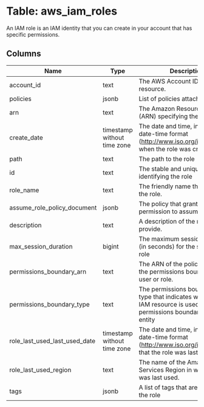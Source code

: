 
# Table: aws_iam_roles
An IAM role is an IAM identity that you can create in your account that has specific permissions.
## Columns
| Name        | Type           | Description  |
| ------------- | ------------- | -----  |
|account_id|text|The AWS Account ID of the resource.|
|policies|jsonb|List of policies attached to group.|
|arn|text|The Amazon Resource Name (ARN) specifying the role|
|create_date|timestamp without time zone|The date and time, in ISO 8601 date-time format (http://www.iso.org/iso/iso8601), when the role was created.|
|path|text|The path to the role|
|id|text|The stable and unique string identifying the role|
|role_name|text|The friendly name that identifies the role.|
|assume_role_policy_document|jsonb|The policy that grants an entity permission to assume the role.|
|description|text|A description of the role that you provide.|
|max_session_duration|bigint|The maximum session duration (in seconds) for the specified role|
|permissions_boundary_arn|text|The ARN of the policy used to set the permissions boundary for the user or role.|
|permissions_boundary_type|text|The permissions boundary usage type that indicates what type of IAM resource is used as the permissions boundary for an entity|
|role_last_used_last_used_date|timestamp without time zone|The date and time, in ISO 8601 date-time format (http://www.iso.org/iso/iso8601) that the role was last used|
|role_last_used_region|text|The name of the Amazon Web Services Region in which the role was last used.|
|tags|jsonb|A list of tags that are attached to the role|
